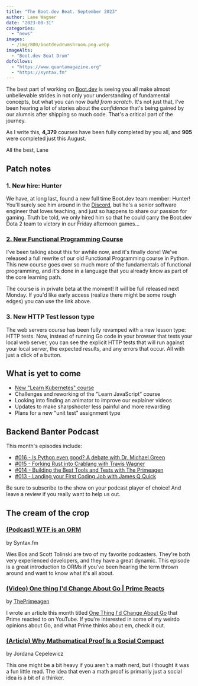 ```yaml
---
title: "The Boot.dev Beat. September 2023"
author: Lane Wagner
date: "2023-08-31"
categories:
  - "news"
images:
  - /img/800/bootdevdrumshroom.png.webp
imageAlts:
  - "Boot.dev Beat Drum"
dofollows:
  - "https://www.quantamagazine.org"
  - "https://syntax.fm"
---
```


The best part of working on [Boot.dev](https://www.boot.dev) is seeing you all make almost unbelievable strides in not only your understanding of fundamental concepts, but what you can now _build from scratch_. It's not just that, I've been hearing a lot of stories about the _confidence_ that's being gained by our alumnis after shipping so much code. That's a critical part of the journey.

As I write this, **4,379** courses have been fully completed by you all, and **905** were completed just this August.

All the best, Lane

## Patch notes

### 1. New hire: Hunter

We have, at long last, found a new full time Boot.dev team member: Hunter! You'll surely see him around in the [Discord](https://www.boot.dev/community), but he's a senior software engineer that loves teaching, and just so happens to share our passion for gaming. Truth be told, we only hired him so that he could carry the Boot.dev Dota 2 team to victory in our Friday afternoon games...

### [2. New Functional Programming Course](https://www.boot.dev/courses/learn-functional-programming-python)

I've been talking about this for awhile now, and it's finally done! We've released a full rewrite of our old Functional Programming course in Python. This new course goes over so much more of the fundamentals of functional programming, and it's done in a language that you already know as part of the core learning path.

The course is in private beta at the moment! It will be full released next Monday. If you'd like early access (realize there might be some rough edges) you can use the link above.

### 3. New HTTP Test lesson type

The web servers course has been fully revamped with a new lesson type: HTTP tests. Now, instead of running Go code in your browser that tests your local web server, you can see the explicit HTTP tests that will run against your local server, the expected results, and any errors that occur. All with just a click of a button.

## What is yet to come

- [New "Learn Kubernetes" course](https://www.boot.dev/courses/learn-kubernetes)
- Challenges and reworking of the "Learn JavaScript" course
- Looking into finding an animator to improve our explainer videos
- Updates to make sharpshooter less painful and more rewarding
- Plans for a new "unit test" assignment type

## Backend Banter Podcast

This month's episodes include:

- [#016 - Is Python even good? A debate with Dr. Michael Green](https://www.backendbanter.fm/episodes/016-debate-what-is-python-even-good-for)
- [#015 - Forking Rust into Crablang with Travis Wagner](https://www.backendbanter.fm/episodes/015-forking-rust-into-crablang-with-travis-wagner)
- [#014 - Building the Best Tools and Tests with The Primeagen](https://www.backendbanter.fm/episodes/014-building-the-best-tools-and-tests-with-the-primeagen)
- [#013 - Landing your First Coding Job with James Q Quick](https://www.backendbanter.fm/episodes/013-landing-your-first-coding-job-with-james-q-quick)

Be sure to subscribe to the show on your podcast player of choice! And leave a review if you really want to help us out.

## The cream of the crop

### [(Podcast) WTF is an ORM](https://syntax.fm/show/633/wtf-is-an-orm)

by Syntax.fm

Wes Bos and Scott Tolinski are two of my favorite podcasters. They're both very experienced developers, and they have a great dynamic. This episode is a great introduction to ORMs if you've been hearing the term thrown around and want to know what it's all about.

### [(Video) One thing I'd Change About Go | Prime Reacts](https://www.youtube.com/watch?v=LgapXdYNqWE)

by [ThePrimeagen](https://www.boot.dev/teachers/the-primeagen)

I wrote an article this month titled [One Thing I'd Change About Go](https://blog.boot.dev/golang/one-thing-id-change-about-go/) that Prime reacted to on YouTube. If you're interested in some of my weirdo opinions about Go, and what Prime thinks about em, check it out.

### [(Article) Why Mathematical Proof Is a Social Compact](https://www.quantamagazine.org/why-mathematical-proof-is-a-social-compact-20230831/)

by Jordana Cepelewicz

This one might be a bit heavy if you aren't a math nerd, but I thought it was a fun little read. The idea that even a math proof is primarily just a social idea is a bit of a thinker.
